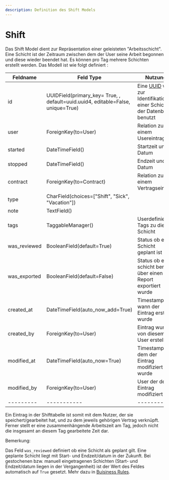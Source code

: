 ```yaml
---
description: Definition des Shift Models
---
```


# Shift

Das Shift Model dient zur Repräsentation einer geleisteten "Arbeitsschicht". Eine Schicht ist der Zeitraum zwischen
dem der User seine Arbeit begonnen und diese wieder beendet hat. Es können pro Tag mehrere Schichten erstellt
werden. Das Modell ist wie folgt definiert :

|Feldname | Feld Type | Nutzung|
|---------|-----------|--------|
| id      | UUIDField(primary_key= True, , default=uuid.uuid4, editable=False, unique=True) | Eine [UUID](https://de.wikipedia.org/wiki/Universally_Unique_Identifier) wird zur Identifikation einer Schicht in der Datenbank benutzt|
| user    | ForeignKey(to=User) | Relation zu einem Usereintrag |
| started | DateTimeField() | Startzeit und Datum  |
| stopped | DateTimeField() | Endzeit und Datum  |
| contract| ForeignKey(to=Contract) | Relation zu einem Vertragseintrag |
| type    | CharField(choices=\["Shift", "Sick", "Vacation"\]) |    |
| note    | TextField() |    |
| tags    | TaggableManager() | Userdefinierte Tags zu dieser Schicht |
| was_reviewed | BooleanField(default=True) | Status ob eine Schicht geplant ist|
| was_exported | BooleanField(default=False) | Status ob eine schicht bereits über einen Report exportiert wurde |
| created_at | DateTimeField(auto_now_add=True) | Timestamp wann der Eintrag erstellt wurde    |
| created_by | ForeignKey(to=User) | Eintrag wurde von diesem User erstellt   |
| modified_at | DateTimeField(auto_now=True) |  Timestamp an dem der Eintrag modifiziert wurde  |
| modified_by | ForeignKey(to=User) | User der den Eintrag modifiziert hat   |
|---------|-----------|--------|

Ein Eintrag in der Shifttabelle ist somit mit dem Nutzer, der sie speichert/gearbeitet hat, und zu dem jeweils gehörigen 
Vertrag verknüpft. Ferner stellt er eine zusammenhängende Arbeitszeit am Tag, jedoch nicht die insgesamt an diesem Tag 
gearbeitete Zeit dar.

Bemerkung:

Das Feld `was_reviewed` definiert ob eine Schicht als geplant gilt. Eine geplante
Schicht liegt mit Start- und Endzeit/datum in der Zukunft. Bei gestochenen
bzw. manuell eingetragenen Schichten (Start- und Endzeit/datum liegen in der
Vergangenheit) ist der Wert des Feldes automatisch auf `True` gesetzt.
Mehr dazu in [Buisiness Rules](business-rules/shifts.md).